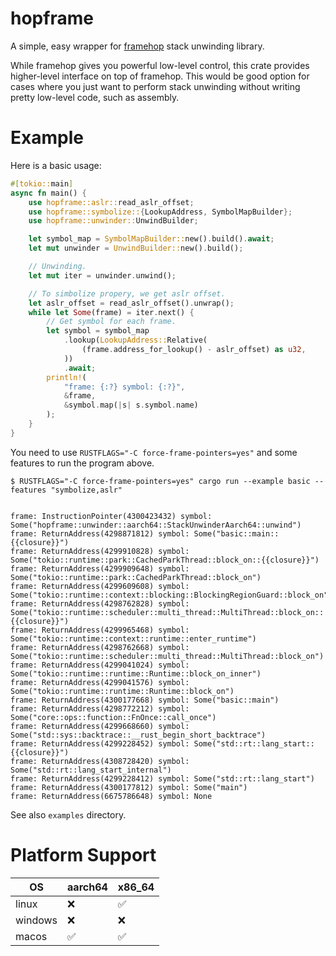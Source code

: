 # hopframe
A simple, easy wrapper for [framehop](https://github.com/mstange/framehop) stack unwinding library.  

While framehop gives you powerful low-level control, this crate provides higher-level interface on top of framehop. This would be good option for cases where you just want to perform stack unwinding without writing pretty low-level code, such as assembly.

# Example
Here is a basic usage:
```rust
#[tokio::main]
async fn main() {
    use hopframe::aslr::read_aslr_offset;
    use hopframe::symbolize::{LookupAddress, SymbolMapBuilder};
    use hopframe::unwinder::UnwindBuilder;

    let symbol_map = SymbolMapBuilder::new().build().await;
    let mut unwinder = UnwindBuilder::new().build();

    // Unwinding.
    let mut iter = unwinder.unwind();

    // To simbolize propery, we get aslr offset.
    let aslr_offset = read_aslr_offset().unwrap();
    while let Some(frame) = iter.next() {
        // Get symbol for each frame.
        let symbol = symbol_map
            .lookup(LookupAddress::Relative(
                (frame.address_for_lookup() - aslr_offset) as u32,
            ))
            .await;
        println!(
            "frame: {:?} symbol: {:?}",
            &frame,
            &symbol.map(|s| s.symbol.name)
        );
    }
}
```

You need to use `RUSTFLAGS="-C force-frame-pointers=yes"` and some features to run the program above.

```shell
$ RUSTFLAGS="-C force-frame-pointers=yes" cargo run --example basic --features "symbolize,aslr"


frame: InstructionPointer(4300423432) symbol: Some("hopframe::unwinder::aarch64::StackUnwinderAarch64::unwind")
frame: ReturnAddress(4298871812) symbol: Some("basic::main::{{closure}}")
frame: ReturnAddress(4299910828) symbol: Some("tokio::runtime::park::CachedParkThread::block_on::{{closure}}")
frame: ReturnAddress(4299909648) symbol: Some("tokio::runtime::park::CachedParkThread::block_on")
frame: ReturnAddress(4299609608) symbol: Some("tokio::runtime::context::blocking::BlockingRegionGuard::block_on")
frame: ReturnAddress(4298762828) symbol: Some("tokio::runtime::scheduler::multi_thread::MultiThread::block_on::{{closure}}")
frame: ReturnAddress(4299965468) symbol: Some("tokio::runtime::context::runtime::enter_runtime")
frame: ReturnAddress(4298762668) symbol: Some("tokio::runtime::scheduler::multi_thread::MultiThread::block_on")
frame: ReturnAddress(4299041024) symbol: Some("tokio::runtime::runtime::Runtime::block_on_inner")
frame: ReturnAddress(4299041576) symbol: Some("tokio::runtime::runtime::Runtime::block_on")
frame: ReturnAddress(4300177668) symbol: Some("basic::main")
frame: ReturnAddress(4298772212) symbol: Some("core::ops::function::FnOnce::call_once")
frame: ReturnAddress(4299668660) symbol: Some("std::sys::backtrace::__rust_begin_short_backtrace")
frame: ReturnAddress(4299228452) symbol: Some("std::rt::lang_start::{{closure}}")
frame: ReturnAddress(4308728420) symbol: Some("std::rt::lang_start_internal")
frame: ReturnAddress(4299228412) symbol: Some("std::rt::lang_start")
frame: ReturnAddress(4300177812) symbol: Some("main")
frame: ReturnAddress(6675786648) symbol: None
```

See also `examples` directory.

# Platform Support

| OS      | aarch64 | x86_64 |
| ------- | ------- | ------ |
| linux   | ❌       | ✅      |
| windows | ❌       | ❌      |
| macos   | ✅       | ✅      |
